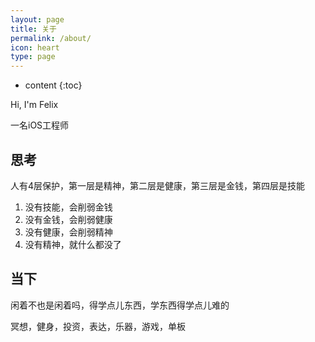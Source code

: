```yaml
---
layout: page
title: 关于
permalink: /about/
icon: heart
type: page
---
```


* content
{:toc}

Hi, I'm Felix

一名iOS工程师

## 思考

人有4层保护，第一层是精神，第二层是健康，第三层是金钱，第四层是技能

1. 没有技能，会削弱金钱
2. 没有金钱，会削弱健康
3. 没有健康，会削弱精神
4. 没有精神，就什么都没了

<!-- 命运可能残酷到击碎所有保护层，但不要忘记保持理性，健康，赚钱，学习 -->

## 当下

闲着不也是闲着吗，得学点儿东西，学东西得学点儿难的

冥想，健身，投资，表达，乐器，游戏，单板

<!-- ## 经历

1. 2012年07月09日 - 2014年06月09日, 我喜欢我的老东家多米音乐, 这是我iOS职业生涯成长的地方
2. 2014年06月15日 - 2017年09月11日, 优美图是款不错的产品, 我很幸运, 这是我经历从创业到失败地方
3. 2017年11月15日 - 2018年07月25日, 百度贴吧是沉淀十几年的老产品, 能进百度是我一直以来的梦想
4. 2018年12月06日 - 2020年12月22日, 快看漫画, 巧在安妮在优美图上入住过
5. 2021年01月27日 - Foreseeable future, Happy Coding -->
